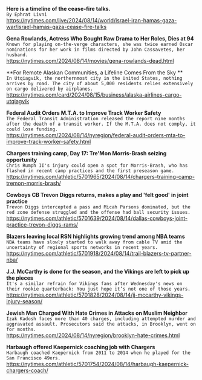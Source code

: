 **Here is a timeline of the cease-fire talks.**\
`By Ephrat Livni`\
https://nytimes.com/live/2024/08/14/world/israel-iran-hamas-gaza-war/israel-hamas-gaza-cease-fire-talks

**Gena Rowlands, Actress Who Bought Raw Drama to Her Roles, Dies at 94**\
`Known for playing on-the-verge characters, she was twice earned Oscar nominations for her work in films directed by John Cassavetes, her husband.`\
https://nytimes.com/2024/08/14/movies/gena-rowlands-dead.html

**For Remote Alaskan Communities, a Lifeline Comes From the Sky **\
`In Utqiagvik, the northernmost city in the United States, nothing arrives by road. The city of about 5,000 residents relies extensively on cargo delivered by airplanes.`\
https://nytimes.com/card/2024/08/15/business/alaska-airlines-cargo-utqiagvik

**Federal Audit Orders M.T.A. to Improve Track Worker Safety**\
`The Federal Transit Administration released the report nine months after the death of a transit worker. If the M.T.A. does not comply, it could lose funding.`\
https://nytimes.com/2024/08/14/nyregion/federal-audit-orders-mta-to-improve-track-worker-safety.html

**Chargers training camp, Day 17: Tre'Mon Morris-Brash seizing opportunity**\
`Chris Rumph II's injury could open a spot for Morris-Brash, who has flashed in recent camp practices and the first preseason game.`\
https://nytimes.com/athletic/5701965/2024/08/14/chargers-training-camp-tremon-morris-brash/

**Cowboys CB Trevon Diggs returns, makes a play and 'felt good' in joint practice**\
`Trevon Diggs intercepted a pass and Micah Parsons dominated, but the red zone defense struggled and the offense had ball security issues.`\
https://nytimes.com/athletic/5701639/2024/08/14/dallas-cowboys-joint-practice-trevon-diggs-rams/

**Blazers leaving local RSN highlights growing trend among NBA teams**\
`NBA teams have slowly started to walk away from cable TV amid the uncertainty of regional sports networks in recent years.`\
https://nytimes.com/athletic/5701918/2024/08/14/trail-blazers-tv-partner-nba/

**J.J. McCarthy is done for the season, and the Vikings are left to pick up the pieces**\
`It's a similar refrain for Vikings fans after Wednesday's news on their rookie quarterback: You just hope it’s not one of those years.`\
https://nytimes.com/athletic/5701828/2024/08/14/jj-mccarthy-vikings-injury-season/

**Jewish Man Charged With Hate Crimes in Attacks on Muslim Neighbor**\
`Izak Kadosh faces more than 40 charges, including attempted murder and aggravated assault. Prosecutors said the attacks, in Brooklyn, went on for months.`\
https://nytimes.com/2024/08/14/nyregion/brooklyn-hate-crimes.html

**Harbaugh offered Kaepernick coaching job with Chargers**\
`Harbaugh coached Kaepernick from 2011 to 2014 when he played for the San Francisco 49ers.`\
https://nytimes.com/athletic/5701754/2024/08/14/harbaugh-kaepernick-chargers-coach/

